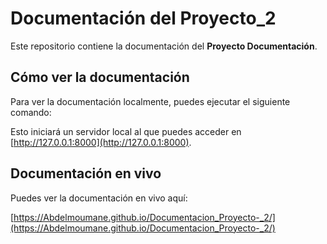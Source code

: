 
# Documentación del Proyecto_2

Este repositorio contiene la documentación del **Proyecto Documentación**.

## Cómo ver la documentación

Para ver la documentación localmente, puedes ejecutar el siguiente comando:

Esto iniciará un servidor local al que puedes acceder en [http://127.0.0.1:8000](http://127.0.0.1:8000).

## Documentación en vivo

Puedes ver la documentación en vivo aquí:

[https://Abdelmoumane.github.io/Documentacion_Proyecto-_2/](https://Abdelmoumane.github.io/Documentacion_Proyecto-_2/)
